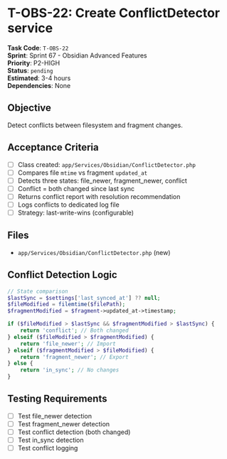 # T-OBS-22: Create ConflictDetector service

**Task Code**: `T-OBS-22`  
**Sprint**: Sprint 67 - Obsidian Advanced Features  
**Priority**: P2-HIGH  
**Status**: `pending`  
**Estimated**: 3-4 hours  
**Dependencies**: None

## Objective

Detect conflicts between filesystem and fragment changes.

## Acceptance Criteria

- [ ] Class created: `app/Services/Obsidian/ConflictDetector.php`
- [ ] Compares file `mtime` vs fragment `updated_at`
- [ ] Detects three states: file_newer, fragment_newer, conflict
- [ ] Conflict = both changed since last sync
- [ ] Returns conflict report with resolution recommendation
- [ ] Logs conflicts to dedicated log file
- [ ] Strategy: last-write-wins (configurable)

## Files

- `app/Services/Obsidian/ConflictDetector.php` (new)

## Conflict Detection Logic

```php
// State comparison
$lastSync = $settings['last_synced_at'] ?? null;
$fileModified = filemtime($filePath);
$fragmentModified = $fragment->updated_at->timestamp;

if ($fileModified > $lastSync && $fragmentModified > $lastSync) {
    return 'conflict'; // Both changed
} elseif ($fileModified > $fragmentModified) {
    return 'file_newer'; // Import
} elseif ($fragmentModified > $fileModified) {
    return 'fragment_newer'; // Export
} else {
    return 'in_sync'; // No changes
}
```

## Testing Requirements

- [ ] Test file_newer detection
- [ ] Test fragment_newer detection
- [ ] Test conflict detection (both changed)
- [ ] Test in_sync detection
- [ ] Test conflict logging
